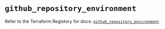 # `github_repository_environment`

Refer to the Terraform Registory for docs: [`github_repository_environment`](https://registry.terraform.io/providers/integrations/github/5.24.0/docs/resources/repository_environment).
